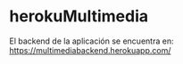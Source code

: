# herokuMultimedia
El backend de la aplicación se encuentra en: https://multimediabackend.herokuapp.com/
